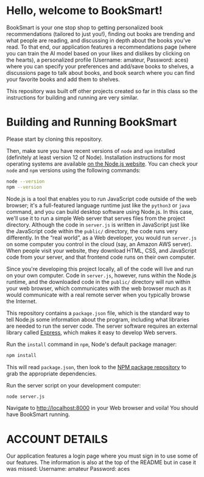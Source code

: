 # Hello, welcome to BookSmart!

BookSmart is your one stop shop to getting personalized book recommendations (tailored to just you!), finding out books are trending and what people are reading, and discussing in depth about the books you’ve read. To that end, our application features a recommendations page (where you can train the AI model based on your likes and dislikes by clicking on the hearts), a personalized profile (Username: amateur, Password: aces) where you can specify your preferences and add/save books to shelves, a discussions page to talk about books, and book search where you can find your favorite books and add them to shelves. 

This repository was built off other projects created so far in this class so the instructions for building and running are very similar. 

# Building and Running BookSmart
Please start by cloning this repository.

Then, make sure you have recent versions of `node` and `npm` installed (definitely at least version 12 of Node).
Installation instructions for most operating systems are available [on the Node.js website](https://nodejs.org/en/download).
You can check your `node` and `npm` versions using the following commands:

```bash
node --version
npm --version
```

Node.js is a tool that enables you to run JavaScript code outside of the web browser; it's a full-featured language runtime just like the `python3` or `java` command, and you can build desktop software using Node.js.
In this case, we'll use it to run a simple Web server that serves files from the project directory.
Although the code in `server.js` is written in JavaScript just like the JavaScript code within the `public/` directory, the code runs very differently.
In the &ldquo;real world&rdquo;, as a Web developer, you would run `server.js` on some computer you control in the cloud (say, an Amazon AWS server).
When people visit your website, they download HTML, CSS, and JavaScript code from your server, and that frontend code runs on their own computer.

Since you're developing this project locally, all of the code will live and run on your own computer.
Code in `server.js`, however, runs within the Node.js runtime, and the downloaded code in the `public/` directory will run within your web browser, which communicates with the web browser much as it would communicate with a real remote server when you typically browse the Internet.

This repository contains a `package.json` file, which is the standard way to tell Node.js some information about the program, including what libraries are needed to run the server code.
The server software requires an external library called [Express](https://expressjs.com/), which makes it easy to develop Web servers.

Run the `install` command in `npm`, Node's default package manager:

```bash
npm install
```

This will read `package.json`, then look to the [NPM package repository](https://www.npmjs.com/) to grab the appropriate dependencies.

Run the server script on your development computer:

```bash
node server.js
```

Navigate to [http://localhost:8000](http://localhost:8000) in your Web browser and voila! You should have BookSmart running.

# ACCOUNT DETAILS
Our application features a login page where you must sign in to use some of our features. The information is also at the top of the README but in case it was missed:
Username: amateur
Password: aces
